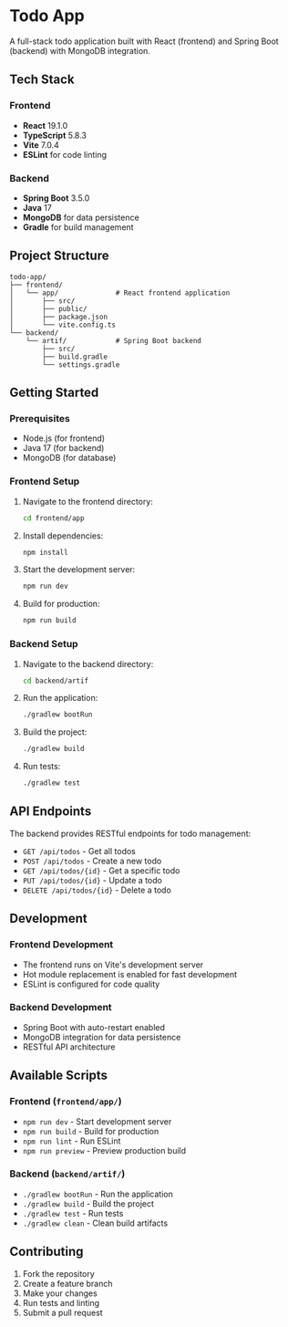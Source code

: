 # Todo App

A full-stack todo application built with React (frontend) and Spring Boot (backend) with MongoDB integration.

## Tech Stack

### Frontend
- **React** 19.1.0
- **TypeScript** 5.8.3
- **Vite** 7.0.4
- **ESLint** for code linting

### Backend
- **Spring Boot** 3.5.0
- **Java** 17
- **MongoDB** for data persistence
- **Gradle** for build management

## Project Structure

```
todo-app/
├── frontend/
│   └── app/              # React frontend application
│       ├── src/
│       ├── public/
│       ├── package.json
│       └── vite.config.ts
└── backend/
    └── artif/            # Spring Boot backend
        ├── src/
        ├── build.gradle
        └── settings.gradle
```

## Getting Started

### Prerequisites
- Node.js (for frontend)
- Java 17 (for backend)
- MongoDB (for database)

### Frontend Setup

1. Navigate to the frontend directory:
   ```bash
   cd frontend/app
   ```

2. Install dependencies:
   ```bash
   npm install
   ```

3. Start the development server:
   ```bash
   npm run dev
   ```

4. Build for production:
   ```bash
   npm run build
   ```

### Backend Setup

1. Navigate to the backend directory:
   ```bash
   cd backend/artif
   ```

2. Run the application:
   ```bash
   ./gradlew bootRun
   ```

3. Build the project:
   ```bash
   ./gradlew build
   ```

4. Run tests:
   ```bash
   ./gradlew test
   ```

## API Endpoints

The backend provides RESTful endpoints for todo management:

- `GET /api/todos` - Get all todos
- `POST /api/todos` - Create a new todo
- `GET /api/todos/{id}` - Get a specific todo
- `PUT /api/todos/{id}` - Update a todo
- `DELETE /api/todos/{id}` - Delete a todo

## Development

### Frontend Development
- The frontend runs on Vite's development server
- Hot module replacement is enabled for fast development
- ESLint is configured for code quality

### Backend Development
- Spring Boot with auto-restart enabled
- MongoDB integration for data persistence
- RESTful API architecture

## Available Scripts

### Frontend (`frontend/app/`)
- `npm run dev` - Start development server
- `npm run build` - Build for production
- `npm run lint` - Run ESLint
- `npm run preview` - Preview production build

### Backend (`backend/artif/`)
- `./gradlew bootRun` - Run the application
- `./gradlew build` - Build the project
- `./gradlew test` - Run tests
- `./gradlew clean` - Clean build artifacts

## Contributing

1. Fork the repository
2. Create a feature branch
3. Make your changes
4. Run tests and linting
5. Submit a pull request
